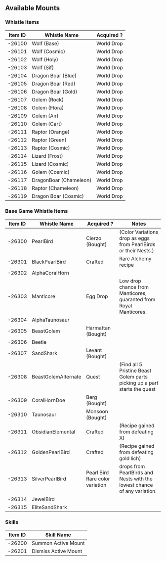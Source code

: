 ## Available Mounts


### Whistle Items
| Item ID | Whistle Name | Acquired ? |
| --------| ------------- | ----------|
| -26100  | Wolf (Base)  | World Drop |
| -26101  | Wolf (Cosmic)  | World Drop |
| -26102  | Wolf (Holy)  | World Drop |
| -26103  | Wolf (Sif)  | World Drop |
| -26104  | Dragon Boar (Blue)  | World Drop |
| -26105  | Dragon Boar (Red)  | World Drop |
| -26106  | Dragon Boar (Gold)  | World Drop |
| -26107  | Golem (Rock)  | World Drop |
| -26108  | Golem (Flora)  | World Drop |
| -26109  | Golem (Air)  | World Drop |
| -26110  | Golem (Cart)  | World Drop |
| -26111  | Raptor (Orange)  | World Drop |
| -26112  | Raptor (Green)  | World Drop |
| -26113  | Raptor (Cosmic)  | World Drop |
| -26114  | Lizard (Frost)  | World Drop |
| -26115  | Lizard (Cosmic)  | World Drop |
| -26116  | Golem (Cosmic)  | World Drop |
| -26117  | DragonBoar (Chameleon)  | World Drop |
| -26118  | Raptor (Chameleon)  | World Drop |
| -26119  | Dragon Boar (Cosmic)  | World Drop |


### Base Game Whistle Items
| Item ID | Whistle Name | Acquired ? | Notes |
| --------| -------------| -----------| ------|
| -26300  | PearlBird  | Cierzo (Bought) |  (Color Variations drop as eggs from PearlBirds or their Nests.) |
| -26301  | BlackPearlBird  | Crafted | Rare Alchemy recipe |
| -26302  | AlphaCoralHorn  |
| -26303  | Manticore  | Egg Drop | Low drop chance from Manticores, guaranted from Royal Manticores. |
| -26304  | AlphaTaunosaur  |
| -26305  | BeastGolem  | Harmattan (Bought) |
| -26306  | Beetle  |
| -26307  | SandShark  | Levant (Bought) |
| -26308  | BeastGolemAlternate  | Quest  | (Find all 5 Pristine Beast Golem parts picking up a part starts the quest |
| -26309  | CoralHornDoe  | Berg (Bought) |
| -26310  | Taunosaur  | Monsoon (Bought) |
| -26311  | ObsidianElemental | Crafted | (Recipe gained from defeating X)
| -26312  | GoldenPearlBird | Crafted  | (Recipe gained from defeating gold lich)
| -26313  | SilverPearlBird | Pearl Bird Rare color variation | drops from PearlBirds and Nests with the lowest chance of any variation. |
| -26314  | JewelBird |
| -26315  | EliteSandShark |

### Skills
| Item ID | Skill Name |
| --------| ------------- |
| -26200  | Summon Active Mount  |
| -26201  | Dismiss Active Mount  |
